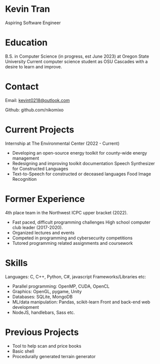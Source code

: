 # Kevin Tran
Aspiring Software Engineer

# Education
B.S. in Computer Science (in progress, est June 2023) at Oregon State University
Current computer science student as OSU Cascades with a desire to learn and improve.

# Contact
Email: kevint0218@outlook.com

Github: github.com/nikomixo

# Current Projects
Internship at The Environmental Center (2022 - Current)
* Developing an open-source energy toolkit for county-wide energy management
* Redesigning and improving toolkit documentation
Speech Synthesizer for Constructed Languages
* Text-to-Speech for constructed or deceased languages
Food Image Recognition

# Former Experience
4th place team in the Northwest ICPC upper bracket (2022).
* Fast paced, difficult programming challenges
High school computer club leader (2017-2020).
* Organized lectures and events
* Competed in programming and cybersecurity competitions
* Tutored programming related assignments and coursework

# Skills
Languages: C, C++, Python, C#, javascript
Frameworks/Libraries etc:
* Parallel programming: OpenMP, CUDA, OpenCL
* Graphics: OpenGL, pygame, Unity
* Databases: SQLite, MongoDB
* ML/data manipulation: Pandas, scikit-learn
Front and back-end web development
* NodeJS, handlebars, Sass etc.

# Previous Projects
* Tool to help scan and price books
* Basic shell
* Procedurally generated terrain generator
